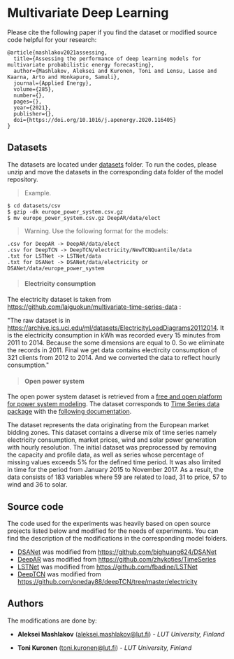# Multivariate Deep Learning

Please cite the following paper if you find the dataset or modified source code helpful for your research:

```
@article{mashlakov2021assessing,
  title={Assessing the performance of deep learning models for multivariate probabilistic energy forecasting},
  author={Mashlakov, Aleksei and Kuronen, Toni and Lensu, Lasse and Kaarna, Arto and Honkapuro, Samuli},
  journal={Applied Energy},
  volume={285},
  number={},
  pages={},
  year={2021},
  publisher={},
  doi={https://doi.org/10.1016/j.apenergy.2020.116405}
}
```

## Datasets

The datasets are located under [datasets](datasets) folder. To run the codes, please unzip and move the datasets in the corresponding data folder of the model repository.
> Example.

```
$ cd datasets/csv
$ gzip -dk europe_power_system.csv.gz
$ mv europe_power_system.csv.gz DeepAR/data/elect
```
> Warning. Use the following format for the models:
```
.csv for DeepAR -> DeepAR/data/elect
.csv for DeepTCN -> DeepTCN/electricity/NewTCNQuantile/data
.txt for LSTNet -> LSTNet/data
.txt for DSANet -> DSANet/data/electricity or DSANet/data/europe_power_system
```

> #### Electricity consumption

The electricity dataset is taken from https://github.com/laiguokun/multivariate-time-series-data :

"The raw dataset is in https://archive.ics.uci.edu/ml/datasets/ElectricityLoadDiagrams20112014. It is the electricity consumption in kWh was recorded every 15 minutes from 2011 to 2014. Because the some dimensions are equal to 0. So we eliminate the records in 2011. Final we get data contains electircity consumption of 321 clients from 2012 to 2014. And we converted the data to reflect hourly consumption."

> #### Open power system

The open power system dataset is retrieved from a [free and open platform for power system modeling](https://open-power-system-data.org/).
The dataset corresponds to [Time Series data package](https://data.open-power-system-data.org/time_series/2019-06-05) with the [following documentation](https://nbviewer.jupyter.org/github/Open-Power-System-Data/datapackage_timeseries/blob/2019-05-15/main.ipynb).

The dataset represents the data originating from the European market bidding zones. This dataset contains a diverse mix of time series namely electricity consumption, market prices, wind and solar power generation with hourly resolution.
The initial dataset was preprocessed by removing the capacity and profile data, as well as series whose percentage of missing values exceeds 5\% for the defined time period. It was also limited in time for the period from January 2015 to November 2017. As a result, the data consists of 183 variables where 59 are related to load, 31 to price, 57 to wind and 36 to solar.


## Source code

The code used for the experiments was heavily based on open source projects listed below and modified for the needs of experiments. You can find the description of the modifications in the corresponding model folders.

- [DSANet](DSANet) was modified from https://github.com/bighuang624/DSANet
- [DeepAR](DeepAR) was modified from https://github.com/zhykoties/TimeSeries
- [LSTNet](LSTNet) was modified from https://github.com/fbadine/LSTNet
- [DeepTCN](DeepTCN) was modified from https://github.com/oneday88/deepTCN/tree/master/electricity

## Authors

The modifications are done by:

* **Aleksei Mashlakov** (<aleksei.mashlakov@lut.fi>) - *LUT University, Finland*

* **Toni Kuronen** (<toni.kuronen@lut.fi>) - *LUT University, Finland*
